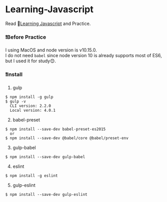 # Learning-Javascript
Read  :book:[Learning Javascript](http://www.yes24.com/Product/Goods/42806896) and Practice.  

### :exclamation:Before Practice
I using MacOS and node version is v10.15.0.<br/>
I do not need `babel` since node version 10 is already supports most of ES6, but I used it for study:blush:.

### :exclamation:Install
1. gulp
    
<pre><code>$ npm install -g gulp
$ gulp -v 
  CLI version: 2.2.0
  Local version: 4.0.1
</code></pre>
    
2. babel-preset

<pre><code>$ npm install --save-dev babel-preset-es2015
  or
$ npm install --save-dev @babel/core @babel/preset-env
</code></pre>
  
3. gulp-babel

<pre><code>$ npm install --save-dev gulp-babel</code></pre>

4. eslint

<pre><code>$ npm install -g eslint</code></pre>
    
5. gulp-eslint

<pre><code>$ npm install --save-dev gulp-eslint</code></pre>